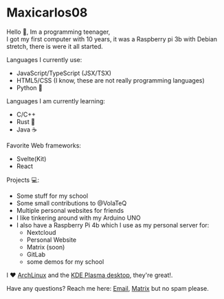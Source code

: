 # Maxicarlos08

Hello 👋, Im a programming teenager,  
I got my first computer with 10 years, it was a Raspberry pi 3b with Debian stretch, there is were it all started.

Languages I currently use:
 - JavaScript/TypeScript (JSX/TSX)
 - HTML5/CSS (I know, these are not really programming languages)
 - Python 🐍

Languages I am currently learning:
 - C/C++
 - Rust 🦀
 - Java ☕

Favorite Web frameworks:
 - Svelte(Kit)
 - React

Projects 💻:
 - Some stuff for my school
 - Some small contributions to @VolaTeQ
 - Multiple personal websites for friends
 - I like tinkering around with my Arduino UNO
 - I also have a Raspberry Pi 4b which I use as my personal server for:
   - Nextcloud
   - Personal Website
   - Matrix (soon)
   - GitLab
   - some demos for my school

I ♥️ [ArchLinux](https://archlinux.org/) and the [KDE Plasma desktop](https://kde.org/plasma-desktop/), they're great!.

Have any questions? Reach me here: [Email](mailto:maxicarlos08@gmail.com), [Matrix](https://matrix.to/#/@maxicarlos08:matrix.org) but no spam please.
